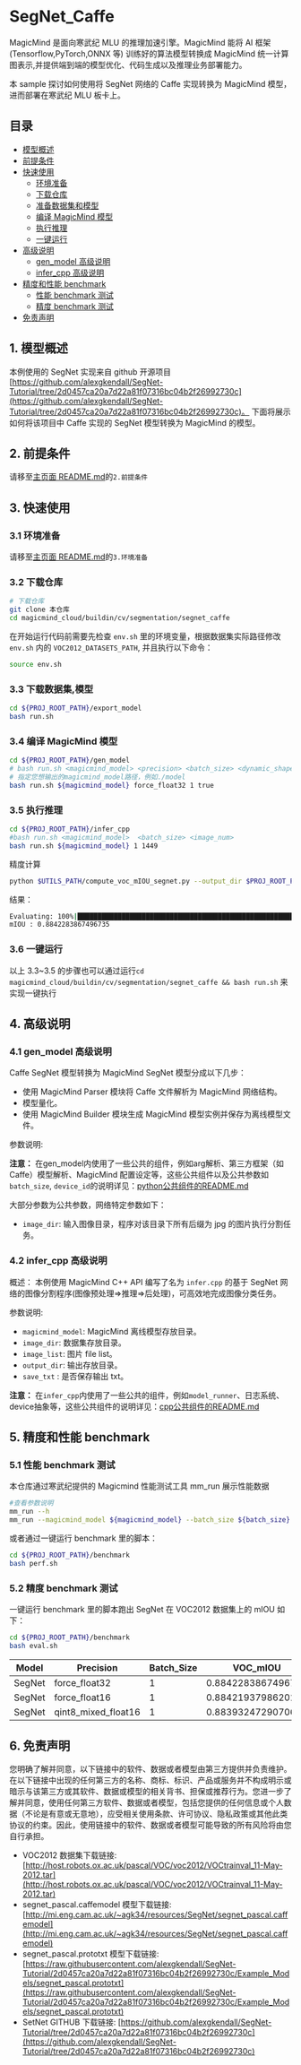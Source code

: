 # SegNet_Caffe

MagicMind 是面向寒武纪 MLU 的推理加速引擎。MagicMind 能将 AI 框架(Tensorflow,PyTorch,ONNX 等) 训练好的算法模型转换成 MagicMind 统一计算图表示,并提供端到端的模型优化、代码生成以及推理业务部署能力。

本 sample 探讨如何使用将 SegNet 网络的 Caffe 实现转换为 MagicMind 模型，进而部署在寒武纪 MLU 板卡上。

## 目录

- [模型概述](#1-模型概述)
- [前提条件](#2-前提条件)
- [快速使用](#3-快速使用)
  - [环境准备](#31-环境准备)
  - [下载仓库](#32-下载仓库)
  - [准备数据集和模型](#33-准备数据集和模型)
  - [编译 MagicMind 模型](#34-编译-magicmind-模型)
  - [执行推理](#35-执行推理)
  - [一键运行](#36-一键运行)
- [高级说明](#4-高级说明)
  - [gen_model 高级说明](#41-gen_model-高级说明)
  - [infer_cpp 高级说明](#42-infer_cpp-高级说明)
- [精度和性能 benchmark](#5-精度和性能-benchmark)
  - [性能 benchmark 测试](#51-性能-benchmark-测试)
  - [精度 benchmark 测试](#52-精度-benchmark-测试)
- [免责声明](#6-免责声明)

## 1. 模型概述

本例使用的 SegNet 实现来自 github 开源项目[https://github.com/alexgkendall/SegNet-Tutorial/tree/2d0457ca20a7d22a81f07316bc04b2f26992730c](https://github.com/alexgkendall/SegNet-Tutorial/tree/2d0457ca20a7d22a81f07316bc04b2f26992730c)。
下面将展示如何将该项目中 Caffe 实现的 SegNet 模型转换为 MagicMind 的模型。

## 2. 前提条件

请移至[主页面 README.md](../../../../README.md)的`2.前提条件`

## 3. 快速使用

### 3.1 环境准备

请移至[主页面 README.md](../../../../README.md)的`3.环境准备`

### 3.2 下载仓库

```bash
# 下载仓库
git clone 本仓库
cd magicmind_cloud/buildin/cv/segmentation/segnet_caffe
```

在开始运行代码前需要先检查 `env.sh` 里的环境变量，根据数据集实际路径修改 `env.sh` 内的 `VOC2012_DATASETS_PATH`, 并且执行以下命令：


```bash
source env.sh
```

### 3.3 下载数据集,模型

```bash
cd ${PROJ_ROOT_PATH}/export_model
bash run.sh
```

### 3.4 编译 MagicMind 模型

```bash
cd ${PROJ_ROOT_PATH}/gen_model
# bash run.sh <magicmind_model> <precision> <batch_size> <dynamic_shape>
# 指定您想输出的magicmind_model路径，例如./model
bash run.sh ${magicmind_model} force_float32 1 true
```


### 3.5 执行推理

```bash
cd ${PROJ_ROOT_PATH}/infer_cpp
#bash run.sh <magicmind_model>  <batch_size> <image_num>
bash run.sh ${magicmind_model} 1 1449
```

精度计算

```bash
python $UTILS_PATH/compute_voc_mIOU_segnet.py --output_dir $PROJ_ROOT_PATH/data/output/infer_cpp_output_force_float32_true_1
```

结果：

```bash
Evaluating: 100%|███████████████████████████████████████████████████████████████████████████████████| 1449/1449 [00:04<00:00, 302.06it/s]
mIOU : 0.8842283867496735
```

### 3.6 一键运行

以上 3.3~3.5 的步骤也可以通过运行`cd magicmind_cloud/buildin/cv/segmentation/segnet_caffe && bash run.sh` 来实现一键执行

## 4. 高级说明

### 4.1 gen_model 高级说明

Caffe SegNet 模型转换为 MagicMind SegNet 模型分成以下几步：

- 使用 MagicMind Parser 模块将 Caffe 文件解析为 MagicMind 网络结构。
- 模型量化。
- 使用 MagicMind Builder 模块生成 MagicMind 模型实例并保存为离线模型文件。

参数说明:

**注意：**
在gen_model内使用了一些公共的组件，例如arg解析、第三方框架（如Caffe）模型解析、MagicMind 配置设定等，这些公共组件以及公共参数如`batch_size`, `device_id`的说明详见：[python公共组件的README.md](../../../python_common/README.md)

大部分参数为公共参数，网络特定参数如下：
- `image_dir`: 输入图像目录，程序对该目录下所有后缀为 jpg 的图片执行分割任务。

### 4.2 infer_cpp 高级说明

概述：
本例使用 MagicMind C++ API 编写了名为 `infer.cpp` 的基于 SegNet 网络的图像分割程序(图像预处理=>推理=>后处理)，可高效地完成图像分类任务。

参数说明:

- `magicmind_model`: MagicMind 离线模型存放目录。
- `image_dir`: 数据集存放目录。
- `image_list`: 图片 file list。
- `output_dir`: 输出存放目录。
- `save_txt` : 是否保存输出 txt。

**注意：**
在`infer_cpp`内使用了一些公共的组件，例如`model_runner`、日志系统、device抽象等，这些公共组件的说明详见：[cpp公共组件的README.md](../../../cpp_common/README.md) 


## 5. 精度和性能 benchmark

### 5.1 性能 benchmark 测试

本仓库通过寒武纪提供的 Magicmind 性能测试工具 mm_run 展示性能数据

```bash
#查看参数说明
mm_run --h
mm_run --magicmind_model ${magicmind_model} --batch_size ${batch_size} --iterations 1000
```

或者通过一键运行 benchmark 里的脚本：

```bash
cd ${PROJ_ROOT_PATH}/benchmark
bash perf.sh
```

### 5.2 精度 benchmark 测试

一键运行 benchmark 里的脚本跑出 SegNet 在 VOC2012 数据集上的 mIOU 如下：

```bash
cd ${PROJ_ROOT_PATH}/benchmark
bash eval.sh
```

| Model  | Precision           | Batch_Size | VOC_mIOU           |
| ------ | ------------------- | ---------- | ------------------ |
| SegNet | force_float32       | 1          | 0.8842283867496735 |
| SegNet | force_float16       | 1          | 0.8842193798620179 |
| SegNet | qint8_mixed_float16 | 1          | 0.8839324729070673 |

## 6. 免责声明

您明确了解并同意，以下链接中的软件、数据或者模型由第三方提供并负责维护。在以下链接中出现的任何第三方的名称、商标、标识、产品或服务并不构成明示或暗示与该第三方或其软件、数据或模型的相关背书、担保或推荐行为。您进一步了解并同意，使用任何第三方软件、数据或者模型，包括您提供的任何信息或个人数据（不论是有意或无意地），应受相关使用条款、许可协议、隐私政策或其他此类协议的约束。因此，使用链接中的软件、数据或者模型可能导致的所有风险将由您自行承担。

- VOC2012 数据集下载链接: [http://host.robots.ox.ac.uk/pascal/VOC/voc2012/VOCtrainval_11-May-2012.tar](http://host.robots.ox.ac.uk/pascal/VOC/voc2012/VOCtrainval_11-May-2012.tar)
- segnet_pascal.caffemodel 模型下载链接: [http://mi.eng.cam.ac.uk/~agk34/resources/SegNet/segnet_pascal.caffemodel](http://mi.eng.cam.ac.uk/~agk34/resources/SegNet/segnet_pascal.caffemodel)
- segnet_pascal.prototxt 模型下载链接: [https://raw.githubusercontent.com/alexgkendall/SegNet-Tutorial/2d0457ca20a7d22a81f07316bc04b2f26992730c/Example_Models/segnet_pascal.prototxt](https://raw.githubusercontent.com/alexgkendall/SegNet-Tutorial/2d0457ca20a7d22a81f07316bc04b2f26992730c/Example_Models/segnet_pascal.prototxt)
- SetNet GITHUB 下载链接: [https://github.com/alexgkendall/SegNet-Tutorial/tree/2d0457ca20a7d22a81f07316bc04b2f26992730c](https://github.com/alexgkendall/SegNet-Tutorial/tree/2d0457ca20a7d22a81f07316bc04b2f26992730c)

